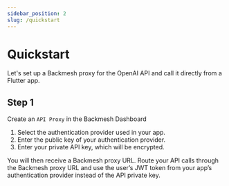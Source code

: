 ```yaml
---
sidebar_position: 2
slug: /quickstart
---
```


# Quickstart

Let's set up a Backmesh proxy for the OpenAI API and call it directly from a Flutter app.

## Step 1

Create an `API Proxy` in the Backmesh Dashboard

1. Select the authentication provider used in your app.
2. Enter the public key of your authentication provider.
3. Enter your private API key, which will be encrypted.

You will then receive a Backmesh proxy URL. Route your API calls through the Backmesh proxy URL and use the user’s JWT token from your app’s authentication provider instead of the API private key.
